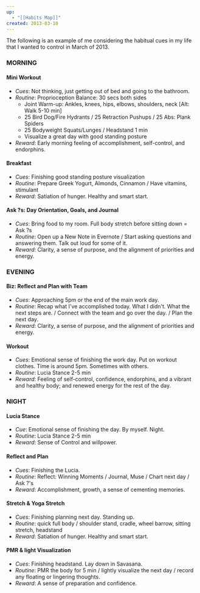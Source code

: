 ```yaml
---
up:
  - "[[Habits Map]]"
created: 2013-03-10
---
```


The following is an example of me considering the habitual cues in my life that I wanted to control in March of 2013.

### MORNING
#### Mini Workout
- *Cues*: Not thinking, just getting out of bed and going to the bathroom.
- *Routine*: Proprioception Balance: 30 secs both sides
	- Joint Warm-up: Ankles, knees, hips, elbows, shoulders, neck [Alt: Walk 5-10 min]
	- 25 Bird Dog/Fire Hydrants / 25 Retraction Pushups / 25 Abs: Plank Spiders
	- 25 Bodyweight Squats/Lunges / Headstand 1 min
	- Visualize a great day with good standing posture
- *Reward*: Early morning feeling of accomplishment, self-control, and endorphins.

#### Breakfast
- *Cues*: Finishing good standing posture visualization
- *Routine*: Prepare Greek Yogurt, Almonds, Cinnamon / Have vitamins, stimulant
- *Reward*: Satiation of hunger. Healthy and smart start.

#### Ask ?s: Day Orientation, Goals, and Journal
- *Cues*: Bring food to my room. Full body stretch before sitting down = Ask ?s
- *Routine*: Open up a New Note in Evernote / Start asking questions and answering them. Talk out loud for some of it.
- *Reward*: Clarity, a sense of purpose, and the alignment of priorities and energy.

### EVENING
#### Biz: Reflect and Plan with Team
- *Cues*: Approaching 5pm or the end of the main work day.
- *Routine*: Recap what I've accomplished today. What I didn't. What the next steps are. / Connect with the team and go over the day. / Plan the next day.
- *Reward*: Clarity, a sense of purpose, and the alignment of priorities and energy. 
 
#### Workout
- *Cues*: Emotional sense of finishing the work day. Put on workout clothes. Time is around 5pm. Sometimes with others.
- *Routine*: Lucia Stance 2-5 min
- *Reward*: Feeling of self-control, confidence, endorphins, and a vibrant and healthy body; and renewed energy for the rest of the day.

### NIGHT
#### Lucia Stance
- *Cue*: Emotional sense of finishing the day. By myself. Night.
- *Routine*: Lucia Stance 2-5 min
- *Reward*: Sense of Control and willpower.

#### Reflect and Plan
- *Cues*: Finishing the Lucia.
- *Routine*: Reflect: Winning Moments / Journal, Muse / Chart next day / Ask ?'s
- *Reward*: Accomplishment, growth, a sense of cementing memories.

#### Stretch & Yoga Stretch
- *Cues*: Finishing planning next day. Standing up.
- *Routine*: quick full body / shoulder stand, cradle, wheel barrow, sitting stretch, headstand
- *Reward*: Satiation of hunger. Healthy and smart start.

#### PMR & light Visualization
- *Cues*: Finishing headstand. Lay down in Savasana.
- *Routine*: PMR the body for 5 min / lightly visualize the next day / record any floating or lingering thoughts.
- *Reward*: A sense of preparation and confidence.